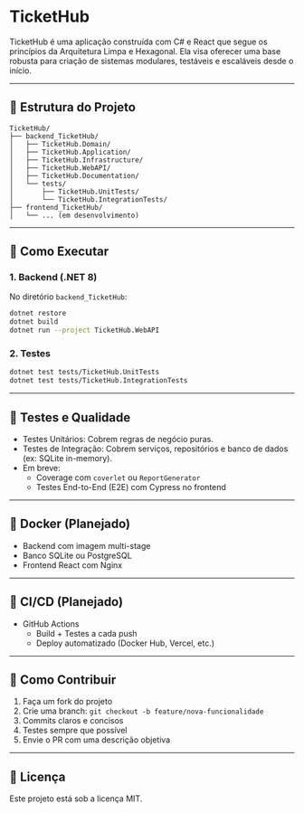 # TicketHub

TicketHub é uma aplicação construída com C# e React que segue os princípios da Arquitetura Limpa e Hexagonal.
Ela visa oferecer uma base robusta para criação de sistemas modulares, testáveis e escaláveis desde o início.

---

## 📂 Estrutura do Projeto

```
TicketHub/
├── backend_TicketHub/
│   ├── TicketHub.Domain/
│   ├── TicketHub.Application/
│   ├── TicketHub.Infrastructure/
│   ├── TicketHub.WebAPI/
│   ├── TicketHub.Documentation/
│   └── tests/
│       ├── TicketHub.UnitTests/
│       └── TicketHub.IntegrationTests/
├── frontend_TicketHub/
│   └── ... (em desenvolvimento)
```

---

## 🚀 Como Executar

### 1. Backend (.NET 8)

No diretório `backend_TicketHub`:

```bash
dotnet restore
dotnet build
dotnet run --project TicketHub.WebAPI
```

### 2. Testes

```bash
dotnet test tests/TicketHub.UnitTests
dotnet test tests/TicketHub.IntegrationTests
```

---

## 🧪 Testes e Qualidade

- Testes Unitários: Cobrem regras de negócio puras.
- Testes de Integração: Cobrem serviços, repositórios e banco de dados (ex: SQLite in-memory).
- Em breve:
  - Coverage com `coverlet` ou `ReportGenerator`
  - Testes End-to-End (E2E) com Cypress no frontend

---

## 🐳 Docker (Planejado)

- Backend com imagem multi-stage
- Banco SQLite ou PostgreSQL
- Frontend React com Nginx

---

## 🔁 CI/CD (Planejado)

- GitHub Actions
  - Build + Testes a cada push
  - Deploy automatizado (Docker Hub, Vercel, etc.)

---

## 🤝 Como Contribuir

1. Faça um fork do projeto
2. Crie uma branch: `git checkout -b feature/nova-funcionalidade`
3. Commits claros e concisos
4. Testes sempre que possível
5. Envie o PR com uma descrição objetiva

---

## 📄 Licença

Este projeto está sob a licença MIT.
